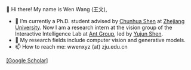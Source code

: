 
<!--
**encounter1997/encounter1997** is a ✨ _special_ ✨ repository because its `README.md` (this file) appears on your GitHub profile.

Here are some ideas to get you started:

- 🔭 I’m currently working on ...
- 🌱 I’m currently learning ...
- 👯 I’m looking to collaborate on ...
- 🤔 I’m looking for help with ...
- 💬 Ask me about ...
- 📫 How to reach me: ...
- 😄 Pronouns: ...
- ⚡ Fun fact: ...
-->


👋 Hi there! My name is Wen Wang (王文),

- 🔭 I’m currently a Ph.D. student advised by [Chunhua Shen](https://cshen.github.io/) at [Zhejiang University](https://www.zju.edu.cn/english/). Now I am a research intern at the vision group of the Interactive Intelligence Lab at [Ant Group](https://www.antgroup.com/en), led by [Yujun Shen](https://shenyujun.github.io/).
- 🌱 My research fields include computer vision and generative models.
- 📫 How to reach me: wwenxyz (at) zju.edu.cn

[[Google Scholar]](https://scholar.google.com/citations?user=1ks0R04AAAAJ)

<!--
[![Readme Card](https://github-readme-stats-sigma-five.vercel.app/api/pin/?username=baaivision&repo=Painter&theme=default)](https://github.com/baaivision/Painter)
[![Readme Card](https://github-readme-stats-sigma-five.vercel.app/api/pin/?username=baaivision&repo=EVA&theme=default)](https://github.com/baaivision/EVA)
[![Readme Card](https://github-readme-stats-sigma-five.vercel.app/api/pin/?username=baaivision&repo=vid2vid-zero&theme=default)](https://github.com/baaivision/vid2vid-zero)
[![Readme Card](https://github-readme-stats-sigma-five.vercel.app/api/pin/?username=zideliu&repo=StyleDrop-PyTorch&theme=default)](https://github.com/zideliu/StyleDrop-PyTorch)
[![Readme Card](https://github-readme-stats-sigma-five.vercel.app/api/pin/?username=encounter1997&repo=SFA&theme=default)](https://github.com/encounter1997/SFA)
[![Readme Card](https://github-readme-stats-sigma-five.vercel.app/api/pin/?username=encounter1997&repo=DE-DETRs&theme=default)](https://github.com/encounter1997/DE-DETRs)
-->


<!--
| <a href="https://github.com/encounter1997"><img align="center" src="https://github-readme-stats-one-bice.vercel.app/api?username=encounter1997&show_icons=true&theme=buefy&hide_border=true&count_private=true&include_orgs=true&role=OWNER,COLLABORATOR" alt="Wen Wang's github stats" /></a> | <a href="https://github.com/encounter1997"><img align="center" src="https://github-readme-stats-one-bice.vercel.app/api/top-langs/?username=encounter1997&theme=buefy&hide_border=true&layout=compact&hide=java,CSS&include_orgs=true&role=OWNER,COLLABORATOR" /></a> |
| ------------- | ------------- |
-->

<br />
